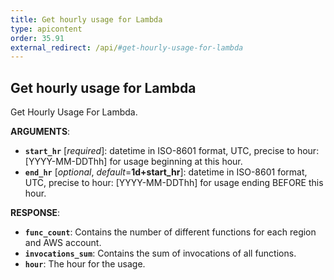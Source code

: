 ```yaml
---
title: Get hourly usage for Lambda
type: apicontent
order: 35.91
external_redirect: /api/#get-hourly-usage-for-lambda
---
```


## Get hourly usage for Lambda

Get Hourly Usage For Lambda.

**ARGUMENTS**:

* **`start_hr`** [*required*]:
    datetime in ISO-8601 format, UTC, precise to hour: [YYYY-MM-DDThh] for usage beginning at this hour.
* **`end_hr`** [*optional*, *default*=**1d+start_hr**]:
    datetime in ISO-8601 format, UTC, precise to hour: [YYYY-MM-DDThh] for usage ending BEFORE this hour.

**RESPONSE**:

* **`func_count`**:
	Contains the number of different functions for each region and AWS account.
* **`invocations_sum`**:
	Contains the sum of invocations of all functions.
* **`hour`**:
    The hour for the usage.
